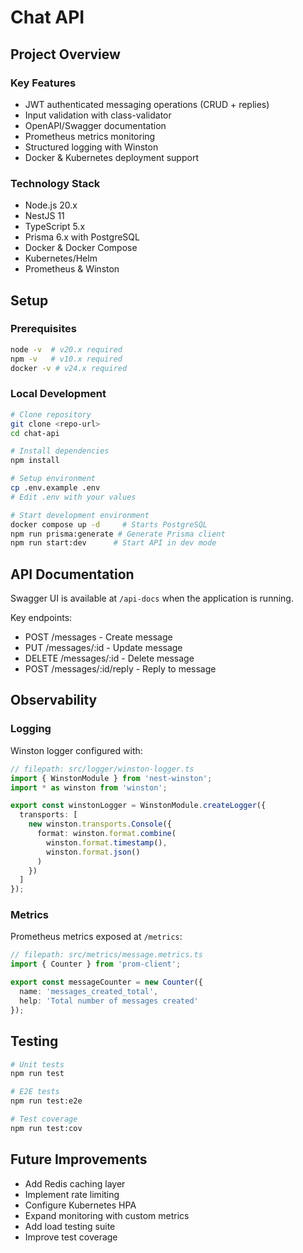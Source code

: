 # Chat API

## Project Overview

### Key Features
- JWT authenticated messaging operations (CRUD + replies)
- Input validation with class-validator 
- OpenAPI/Swagger documentation
- Prometheus metrics monitoring
- Structured logging with Winston
- Docker & Kubernetes deployment support

### Technology Stack
- Node.js 20.x
- NestJS 11
- TypeScript 5.x
- Prisma 6.x with PostgreSQL
- Docker & Docker Compose
- Kubernetes/Helm
- Prometheus & Winston

## Setup

### Prerequisites
```bash
node -v  # v20.x required
npm -v   # v10.x required
docker -v # v24.x required
```

### Local Development
```bash
# Clone repository
git clone <repo-url>
cd chat-api

# Install dependencies
npm install

# Setup environment
cp .env.example .env
# Edit .env with your values

# Start development environment
docker compose up -d     # Starts PostgreSQL
npm run prisma:generate # Generate Prisma client
npm run start:dev      # Start API in dev mode
```

## API Documentation 

Swagger UI is available at `/api-docs` when the application is running.

Key endpoints:
- POST /messages - Create message
- PUT /messages/:id - Update message
- DELETE /messages/:id - Delete message  
- POST /messages/:id/reply - Reply to message

## Observability

### Logging
Winston logger configured with:
```typescript
// filepath: src/logger/winston-logger.ts
import { WinstonModule } from 'nest-winston';
import * as winston from 'winston';

export const winstonLogger = WinstonModule.createLogger({
  transports: [
    new winston.transports.Console({
      format: winston.format.combine(
        winston.format.timestamp(),
        winston.format.json()
      )
    })
  ]
});
```

### Metrics
Prometheus metrics exposed at `/metrics`:
```typescript
// filepath: src/metrics/message.metrics.ts
import { Counter } from 'prom-client';

export const messageCounter = new Counter({
  name: 'messages_created_total',
  help: 'Total number of messages created'
});
```

## Testing

```bash
# Unit tests
npm run test

# E2E tests  
npm run test:e2e

# Test coverage
npm run test:cov
```

## Future Improvements

- Add Redis caching layer
- Implement rate limiting
- Configure Kubernetes HPA
- Expand monitoring with custom metrics
- Add load testing suite
- Improve test coverage
